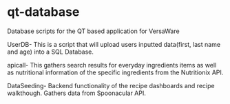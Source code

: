# qt-database
Database scripts for the QT based application for VersaWare

UserDB- This is a script that will upload users inputted data(first, last name and age) into a SQL Database. 

apicall- This gathers search results for everyday ingredients items as well as nutritional information of the specific ingredients from the Nutritionix API.

DataSeeding- Backend functionality of the recipe dashboards and recipe walkthough. Gathers data from Spoonacular API.
